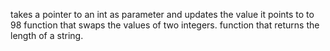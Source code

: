 takes a pointer to an int as parameter and updates the value it points to to 98
function that swaps the values of two integers.
 function that returns the length of a string.
